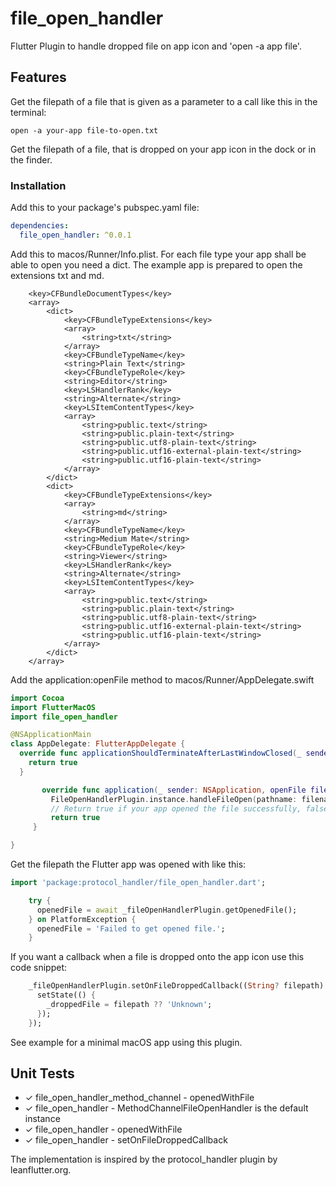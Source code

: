 # file_open_handler

Flutter Plugin to handle dropped file on app icon and 'open -a app file'.
## Features

Get the filepath of a file that is given as a parameter to a call like this in the terminal:

```
open -a your-app file-to-open.txt
```

Get the filepath of a file, that is dropped on your app icon in the dock or in the finder.

### Installation

Add this to your package's pubspec.yaml file:

```yaml
dependencies:
  file_open_handler: ^0.0.1
```

Add this to macos/Runner/Info.plist. 
For each file type your app shall be able to open you need a dict.
The example app is prepared to open the extensions txt and md.

```
	<key>CFBundleDocumentTypes</key>
	<array>
		<dict>
			<key>CFBundleTypeExtensions</key>
			<array>
				<string>txt</string>
			</array>
			<key>CFBundleTypeName</key>
			<string>Plain Text</string>
			<key>CFBundleTypeRole</key>
			<string>Editor</string>
			<key>LSHandlerRank</key>
			<string>Alternate</string>
			<key>LSItemContentTypes</key>
			<array>
				<string>public.text</string>
				<string>public.plain-text</string>
				<string>public.utf8-plain-text</string>
				<string>public.utf16-external-plain-text</string>
				<string>public.utf16-plain-text</string>
			</array>
		</dict>
		<dict>
			<key>CFBundleTypeExtensions</key>
			<array>
				<string>md</string>
			</array>
			<key>CFBundleTypeName</key>
			<string>Medium Mate</string>
			<key>CFBundleTypeRole</key>
			<string>Viewer</string>
			<key>LSHandlerRank</key>
			<string>Alternate</string>
			<key>LSItemContentTypes</key>
			<array>
				<string>public.text</string>
				<string>public.plain-text</string>
				<string>public.utf8-plain-text</string>
				<string>public.utf16-external-plain-text</string>
				<string>public.utf16-plain-text</string>
			</array>
		</dict>		
	</array>	
```

Add the application:openFile method to macos/Runner/AppDelegate.swift

```swift
import Cocoa
import FlutterMacOS
import file_open_handler

@NSApplicationMain
class AppDelegate: FlutterAppDelegate {
  override func applicationShouldTerminateAfterLastWindowClosed(_ sender: NSApplication) -> Bool {
    return true
  }

       override func application(_ sender: NSApplication, openFile filename: String) -> Bool {
         FileOpenHandlerPlugin.instance.handleFileOpen(pathname: filename);
         // Return true if your app opened the file successfully, false otherwise
         return true
     }

}
```


Get the filepath the Flutter app was opened with like this:

```dart
import 'package:protocol_handler/file_open_handler.dart';

    try {
      openedFile = await _fileOpenHandlerPlugin.getOpenedFile();
    } on PlatformException {
      openedFile = 'Failed to get opened file.';
    }
```

If you want a callback when a file is dropped onto the app icon use this code snippet:

```dart
    _fileOpenHandlerPlugin.setOnFileDroppedCallback((String? filepath) {
      setState(() {
        _droppedFile = filepath ?? 'Unknown';
      });
    });

```
See example for a minimal macOS app using this plugin.


## Unit Tests

* ✓ file_open_handler_method_channel -  openedWithFile
* ✓ file_open_handler -  MethodChannelFileOpenHandler is the default instance
* ✓ file_open_handler -  openedWithFile
* ✓ file_open_handler -  setOnFileDroppedCallback

The implementation is inspired by the protocol_handler plugin by leanflutter.org.  


